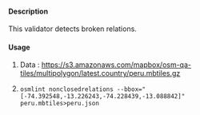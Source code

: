 #### Description

This validator detects broken relations.

#### Usage

1. Data : https://s3.amazonaws.com/mapbox/osm-qa-tiles/multipolygon/latest.country/peru.mbtiles.gz

2. `osmlint nonclosedrelations --bbox="[-74.392548,-13.226243,-74.228439,-13.088842]" peru.mbtiles>peru.json`

